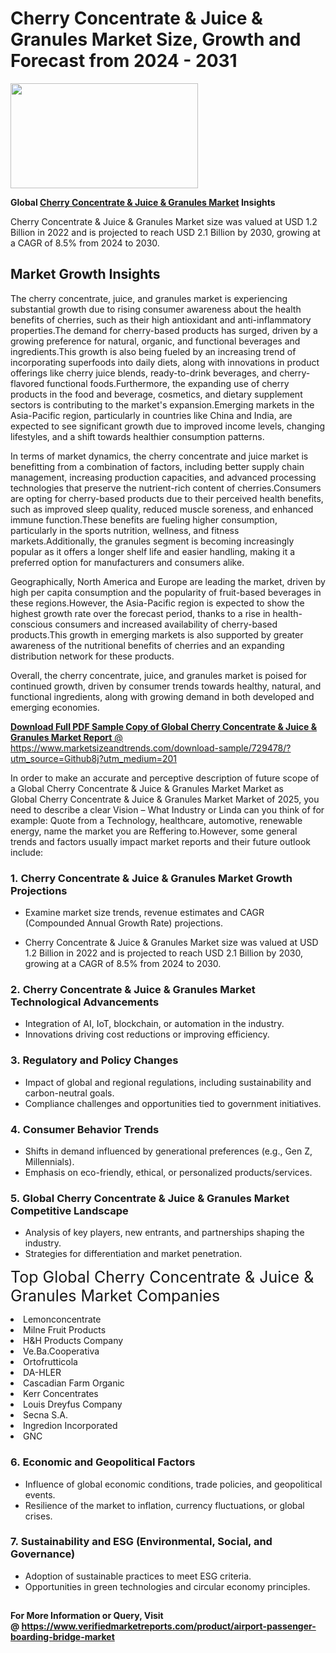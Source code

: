 <H1>Cherry Concentrate & Juice & Granules Market Size, Growth and Forecast from 2024 - 2031</H1><img class="aligncenter size-medium wp-image-584254" src="https://thirdeyenews.in/wp-content/uploads/2024/09/Global-Market-Research-300x168.jpeg" alt="" width="300" height="168" /><p><strong>Global&nbsp;<a href="https://www.marketsizeandtrends.com/download-sample/729478/?utm_source=Github8j?utm_medium=201">Cherry Concentrate & Juice & Granules Market</a> Insights</strong></p><p>Cherry Concentrate & Juice & Granules Market size was valued at USD 1.2 Billion in 2022 and is projected to reach USD 2.1 Billion by 2030, growing at a CAGR of 8.5% from 2024 to 2030.</p><p><h2>Market Growth Insights</h2> <p>The cherry concentrate, juice, and granules market is experiencing substantial growth due to rising consumer awareness about the health benefits of cherries, such as their high antioxidant and anti-inflammatory properties.The demand for cherry-based products has surged, driven by a growing preference for natural, organic, and functional beverages and ingredients.This growth is also being fueled by an increasing trend of incorporating superfoods into daily diets, along with innovations in product offerings like cherry juice blends, ready-to-drink beverages, and cherry-flavored functional foods.Furthermore, the expanding use of cherry products in the food and beverage, cosmetics, and dietary supplement sectors is contributing to the market's expansion.Emerging markets in the Asia-Pacific region, particularly in countries like China and India, are expected to see significant growth due to improved income levels, changing lifestyles, and a shift towards healthier consumption patterns.</p> <p><a href="#"></a></p> <p>In terms of market dynamics, the cherry concentrate and juice market is benefitting from a combination of factors, including better supply chain management, increasing production capacities, and advanced processing technologies that preserve the nutrient-rich content of cherries.Consumers are opting for cherry-based products due to their perceived health benefits, such as improved sleep quality, reduced muscle soreness, and enhanced immune function.These benefits are fueling higher consumption, particularly in the sports nutrition, wellness, and fitness markets.Additionally, the granules segment is becoming increasingly popular as it offers a longer shelf life and easier handling, making it a preferred option for manufacturers and consumers alike.</p> <p>Geographically, North America and Europe are leading the market, driven by high per capita consumption and the popularity of fruit-based beverages in these regions.However, the Asia-Pacific region is expected to show the highest growth rate over the forecast period, thanks to a rise in health-conscious consumers and increased availability of cherry-based products.This growth in emerging markets is also supported by greater awareness of the nutritional benefits of cherries and an expanding distribution network for these products.</p> <p>Overall, the cherry concentrate, juice, and granules market is poised for continued growth, driven by consumer trends towards healthy, natural, and functional ingredients, along with growing demand in both developed and emerging economies.</p> <p><a href="#"></p><p><span class=""><strong>Download Full PDF Sample Copy of Global Cherry Concentrate & Juice & Granules Market Report</strong> @ <a href="https://www.marketsizeandtrends.com/download-sample/729478/?utm_source=Github8j?utm_medium=201" target="_blank">https://www.marketsizeandtrends.com/download-sample/729478/?utm_source=Github8j?utm_medium=201</a></span></p><p>In order to make an accurate and perceptive description of future scope of a Global&nbsp;Cherry Concentrate & Juice & Granules Market Market as Global&nbsp;Cherry Concentrate & Juice & Granules Market Market of 2025, you need to describe a clear Vision &ndash; What Industry or Linda can you think of for example: Quote from a Technology, healthcare, automotive, renewable energy, name the market you are Reffering to.However, some general trends and factors usually impact market reports and their future outlook include:</p><h3>1.&nbsp;<strong>Cherry Concentrate & Juice & Granules Market Growth Projections</strong></h3><ul><li>Examine market size trends, revenue estimates and CAGR (Compounded Annual Growth Rate) projections.</li><li><p>Cherry Concentrate & Juice & Granules Market size was valued at USD 1.2 Billion in 2022 and is projected to reach USD 2.1 Billion by 2030, growing at a CAGR of 8.5% from 2024 to 2030.</p></li></ul><h3>2.&nbsp;<strong>Cherry Concentrate & Juice & Granules Market Technological Advancements</strong></h3><ul><li>Integration of AI, IoT, blockchain, or automation in the industry.</li><li>Innovations driving cost reductions or improving efficiency.</li></ul><h3>3.&nbsp;<strong>Regulatory and Policy Changes</strong></h3><ul><li>Impact of global and regional regulations, including sustainability and carbon-neutral goals.</li><li>Compliance challenges and opportunities tied to government initiatives.</li></ul><h3>4.&nbsp;<strong>Consumer Behavior Trends</strong></h3><ul><li>Shifts in demand influenced by generational preferences (e.g., Gen Z, Millennials).</li><li>Emphasis on eco-friendly, ethical, or personalized products/services.</li></ul><h3>5.&nbsp;<strong>Global Cherry Concentrate & Juice & Granules Market Competitive Landscape</strong></h3><ul><li>Analysis of key players, new entrants, and partnerships shaping the industry.</li><li>Strategies for differentiation and market penetration.</li></ul><p data-pm-slice="1 1 []"><span style="color: inherit; font-family: inherit; font-size: 25px;">Top Global Cherry Concentrate & Juice & Granules Market Companies</span></p><div class="" data-test-id=""><p><li>Lemonconcentrate</li><li> Milne Fruit Products</li><li> H&H Products Company</li><li> Ve.Ba.Cooperativa</li><li> Ortofrutticola</li><li> DA-HLER</li><li> Cascadian Farm Organic</li><li> Kerr Concentrates</li><li> Louis Dreyfus Company</li><li> Secna S.A.</li><li> Ingredion Incorporated</li><li> GNC</li></p></div><h3>6.&nbsp;<strong>Economic and Geopolitical Factors</strong></h3><ul><li>Influence of global economic conditions, trade policies, and geopolitical events.</li><li>Resilience of the market to inflation, currency fluctuations, or global crises.</li></ul><h3>7.&nbsp;<strong>Sustainability and ESG (Environmental, Social, and Governance)</strong></h3><ul><li>Adoption of sustainable practices to meet ESG criteria.</li><li>Opportunities in green technologies and circular economy principles.</li></ul><h2><strong style="font-size: 14px;">For More Information or Query, Visit @&nbsp;</strong><a style="background-color: #ffffff; font-size: 14px;" href="https://www.marketsizeandtrends.com/report/cherry-concentrate-juice-granules-market/" target="_blank">https://www.verifiedmarketreports.com/product/airport-passenger-boarding-bridge-market</a></h2>